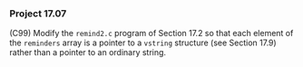 ### Project 17.07

(C99) Modify the `remind2.c` program of Section 17.2 so that each element of the
`reminders` array is a pointer to a `vstring` structure (see Section 17.9)
rather than a pointer to an ordinary string.
